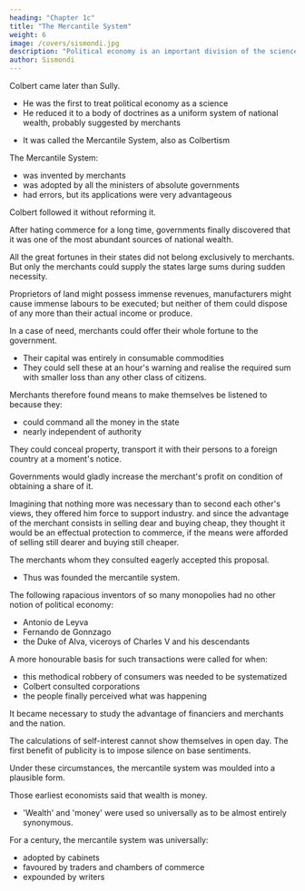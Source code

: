 ```yaml
---
heading: "Chapter 1c"
title: "The Mercantile System"
weight: 6
image: /covers/sismondi.jpg
description: "Political economy is an important division of the science of government. The object of government is the happiness of men, united in society"
author: Sismondi
---
```



Colbert came later than Sully. 
- He was the first to treat political economy as a science
- He reduced it to a body of doctrines as a uniform system of national wealth, probably suggested by merchants

<!-- - = he required one to give uniformity to his plans, and delineate clearly before his view the object he wished to attain.  -->

  - It was called the Mercantile System, also as Colbertism

 <!-- . Not that Colbert was its author, or unfolded it in any publication; but because he was beyond comparison the most illustrious of its professors; because, notwithstanding -->


The Mercantile System:
- was invented by merchants
- was adopted by all the ministers of absolute governments
- had errors, but its applications were very advantageous 

Colbert followed it without reforming it.

<!-- was the most talented of all Mercantile writers.  -->
<!-- ; and because, among the numerous writers who have maintained the same opinion, there is not one who has shown enough of talent even to fix his name in the reader's memory. It is but just, however, to separate the mercantile system altogether from the name of Colbert. It was a system invented by trading subjects, not by citizens; -->
<!-- , when they happened to take the trouble of thinking on finance, and Colbert had no other share in the matter than that of having followed it . -->

After hating commerce for a long time, governments finally discovered that it was one of the most abundant sources of national wealth. 

All the great fortunes in their states did not belong exclusively to merchants. But only the merchants could supply the states large sums during  sudden necessity. <!-- , they wished to levy large sums at once,  alone could supply them.  -->

Proprietors of land might possess immense revenues, manufacturers might cause immense labours to be executed; but neither of them could dispose of any more than their actual income or produce. 

In a case of need, merchants could offer their whole fortune to the government. 
- Their capital was entirely in consumable commodities
- They could sell these at an hour's warning and realise the required sum with smaller loss than any other class of citizens. 

Merchants therefore found means to make themselves be listened to because they:
- could command all the money in the state
- nearly independent of authority

They could conceal property, transport it with their persons to a foreign country at a moment's notice.

Governments would gladly increase the merchant's profit on condition of obtaining a share of it. 

Imagining that nothing more was necessary than to second each other's views, they offered him force to support industry. and since the advantage of the merchant consists in selling dear and buying cheap, they thought it would be an effectual protection to commerce, if the means were afforded of selling still dearer and buying still cheaper. 

The merchants whom they consulted eagerly accepted this proposal. 
- Thus was founded the mercantile system. 

The following rapacious inventors of so many monopolies had no other notion of political economy: 
- Antonio de Leyva
- Fernando de Gonnzago
- the Duke of Alva, viceroys of Charles V and his descendants


A more honourable basis for such transactions were called for when:
- this methodical robbery of consumers was needed to be systematized
- Colbert consulted corporations
- the people finally perceived what was happening

It became necessary to study the advantage of financiers and merchants and the nation. 

The calculations of self-interest cannot show themselves in open day. The first benefit of publicity is to impose silence on base sentiments.

Under these circumstances, the mercantile system was moulded into a plausible form.

<!-- doubtless it must have been plausible, since, even till our own times, it continued to seduce the greater part of practical men employed in trade and finance.  -->

Those earliest economists said that wealth is money. 
- 'Wealth' and 'money' were used so universally as to be almost entirely synonymous. 

<!-- No one dreamed of questioning the identity of money and wealth.  -->

<!-- Money, they said, disposes of men's labour and of all its fruits. It is money which produces those fruits; it is by means of money that industry continues in a nation; to its influence each individual owes his subsistence and the continuation of his life.  -->

<!-- Money is especially necessary in the relation of one state to another.  -->

<!-- It supports war and forms the strength of armies. The state which has it, rules over that which has it not. The whole science of political economy ought, therefore, to have for its object the increase of money in a nation. But the money possessed by a nation cannot be augmented in quantity, except by the working of mines, if the nation has any; or by foreign trade, if it has none. All the exchanges carried on within a country, all the purchases and sales which take place among Englishmen, for instance, do not increase the specie contained within the shores of England by a single penny. 

Hence it is necessary to And means of importing money from other countries; and trade alone can do this by selling much to foreigners and buying little from them.  -->

<!-- For in the same way as each merchant in settling with his correspondent, sees at the year's end whether he has sold more than he has bought, and Ands himself accordingly creditor or debtor by a balance account which must be paid in money; so likewise a nation, by summing up all its purchases and all its sales with each nation, or with all together, would find itself every year creditor or debtor by a commercial balance which must be paid in money. If the country pay this balance, it will constantly grow poorer; if it receive the balance, it will constantly grow richer. -->

For a century, the mercantile system was universally:
- adopted by cabinets
- favoured by traders and chambers of commerce
- expounded by writers

<!-- , as if it had been proved by the most unexceptionable demonstration, no one deeming it worth while to establish it by new proofs; when,  -->
